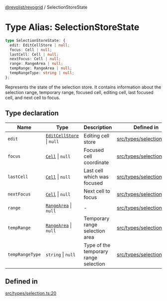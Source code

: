 [@revolist/revogrid](README.md) / SelectionStoreState

# Type Alias: SelectionStoreState

```ts
type SelectionStoreState: {
  edit: EditCellStore | null;
  focus: Cell | null;
  lastCell: Cell | null;
  nextFocus: Cell | null;
  range: RangeArea | null;
  tempRange: RangeArea | null;
  tempRangeType: string | null;
};
```

Represents the state of the selection store.
It contains information about the selection range, temporary range,
focused cell, editing cell, last focused cell, and next cell to focus.

## Type declaration

| Name | Type | Description | Defined in |
| ------ | ------ | ------ | ------ |
| `edit` | [`EditCellStore`](Interface.EditCellStore.md) \| `null` | Editing cell store | [src/types/selection.ts:37](https://github.com/revolist/revogrid/blob/4748dc40d552fad7de1d972fe2fbcf7386e67858/src/types/selection.ts#L37) |
| `focus` | [`Cell`](Interface.Cell.md) \| `null` | Focused cell coordinate | [src/types/selection.ts:33](https://github.com/revolist/revogrid/blob/4748dc40d552fad7de1d972fe2fbcf7386e67858/src/types/selection.ts#L33) |
| `lastCell` | [`Cell`](Interface.Cell.md) \| `null` | Last cell which was focused | [src/types/selection.ts:41](https://github.com/revolist/revogrid/blob/4748dc40d552fad7de1d972fe2fbcf7386e67858/src/types/selection.ts#L41) |
| `nextFocus` | [`Cell`](Interface.Cell.md) \| `null` | Next cell to focus | [src/types/selection.ts:45](https://github.com/revolist/revogrid/blob/4748dc40d552fad7de1d972fe2fbcf7386e67858/src/types/selection.ts#L45) |
| `range` | [`RangeArea`](TypeAlias.RangeArea.md) \| `null` | - | [src/types/selection.ts:21](https://github.com/revolist/revogrid/blob/4748dc40d552fad7de1d972fe2fbcf7386e67858/src/types/selection.ts#L21) |
| `tempRange` | [`RangeArea`](TypeAlias.RangeArea.md) \| `null` | Temporary range selection area | [src/types/selection.ts:25](https://github.com/revolist/revogrid/blob/4748dc40d552fad7de1d972fe2fbcf7386e67858/src/types/selection.ts#L25) |
| `tempRangeType` | `string` \| `null` | Type of the temporary range selection | [src/types/selection.ts:29](https://github.com/revolist/revogrid/blob/4748dc40d552fad7de1d972fe2fbcf7386e67858/src/types/selection.ts#L29) |

## Defined in

[src/types/selection.ts:20](https://github.com/revolist/revogrid/blob/4748dc40d552fad7de1d972fe2fbcf7386e67858/src/types/selection.ts#L20)
